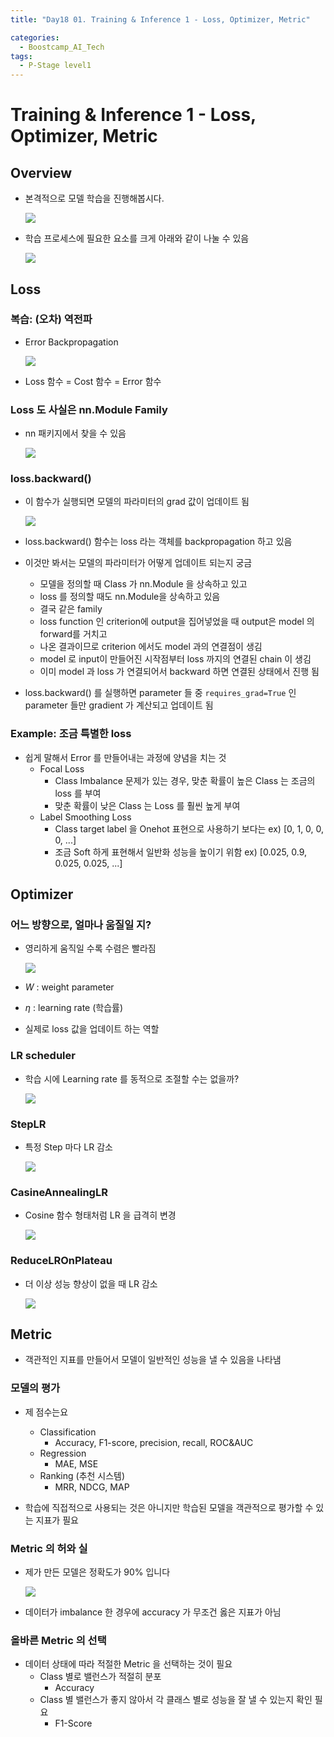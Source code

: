 ```yaml
---
title: "Day18 01. Training & Inference 1 - Loss, Optimizer, Metric"

categories:
  - Boostcamp_AI_Tech
tags:
  - P-Stage level1
---
```


# Training & Inference 1 - Loss, Optimizer, Metric

## Overview

- 본격적으로 모델 학습을 진행해봅시다.

    ![]({{site.url}}/assets/images/2021-08-26-09-55-30.png)

- 학습 프로세스에 필요한 요소를 크게 아래와 같이 나눌 수 있음

    ![]({{site.url}}/assets/images/2021-08-26-09-56-03.png)

## Loss

### 복습: (오차) 역전파

- Error Backpropagation

    ![]({{site.url}}/assets/images/2021-08-26-09-56-52.png)

- Loss 함수 = Cost 함수 = Error 함수

### Loss 도 사실은 nn.Module Family

- nn 패키지에서 찾을 수 있음

    ![]({{site.url}}/assets/images/2021-08-26-09-59-25.png)

### loss.backward()

- 이 함수가 실행되면 모델의 파라미터의 grad 값이 업데이트 됨

    ![]({{site.url}}/assets/images/2021-08-26-10-01-26.png)

- loss.backward() 함수는 loss 라는 객체를 backpropagation 하고 있음
- 이것만 봐서는 모델의 파라미터가 어떻게 업데이트 되는지 궁금
  - 모델을 정의할 때 Class 가 nn.Module 을 상속하고 있고
  - loss 를 정의할 때도 nn.Module을 상속하고 있음
  - 결국 같은 family
  - loss function 인 criterion에 output을 집어넣었을 때 output은 model 의 forward를 거치고
  - 나온 결과이므로 criterion 에서도 model 과의 연결점이 생김
  - model 로 input이 만들어진 시작점부터 loss 까지의 연결된 chain 이 생김
  - 이미 model 과 loss 가 연결되어서 backward 하면 연결된 상태에서 진행 됨

- loss.backward() 를 실행하면 parameter 들 중 `requires_grad=True` 인 parameter 들만 gradient 가 계산되고 업데이트 됨

### Example: 조금 특별한 loss

- 쉽게 말해서 Error 를 만들어내는 과정에 양념을 치는 것
  - Focal Loss
    - Class Imbalance 문제가 있는 경우, 맞춘 확률이 높은 Class 는 조금의 loss 를 부여
    - 맞춘 확률이 낮은 Class 는 Loss 를 훨씬 높게 부여
  - Label Smoothing Loss
    - Class target label 을 Onehot 표현으로 사용하기 보다는 ex) [0, 1, 0, 0, 0, ...]
    - 조금 Soft 하게 표현해서 일반화 성능을 높이기 위함 ex) [0.025, 0.9, 0.025, 0.025, ...]

## Optimizer

### 어느 방향으로, 얼마나 움질일 지?

- 영리하게 움직일 수록 수렴은 빨라짐

    ![]({{site.url}}/assets/images/2021-08-26-10-15-15.png)

- $W$ : weight parameter
- $\eta$ : learning rate (학습률)
- 실제로 loss 값을 업데이트 하는 역할

### LR scheduler

- 학습 시에 Learning rate 를 동적으로 조절할 수는 없을까?

    ![]({{site.url}}/assets/images/2021-08-26-10-16-42.png)

### StepLR

- 특정 Step 마다 LR 감소

    ![]({{site.url}}/assets/images/2021-08-26-10-18-00.png)

### CasineAnnealingLR

- Cosine 함수 형태처럼 LR 을 급격히 변경

    ![]({{site.url}}/assets/images/2021-08-26-10-18-48.png)

### ReduceLROnPlateau

- 더 이상 성능 향상이 없을 때 LR 감소

    ![]({{site.url}}/assets/images/2021-08-26-10-20-11.png)

## Metric

- 객관적인 지표를 만들어서 모델이 일반적인 성능을 낼 수 있음을 나타냄

### 모델의 평가

- 제 점수는요
    - Classification
      - Accuracy, F1-score, precision, recall, ROC&AUC
    - Regression
      - MAE, MSE
    - Ranking (추천 시스템)
      - MRR, NDCG, MAP

- 학습에 직접적으로 사용되는 것은 아니지만 학습된 모델을 객관적으로 평가할 수 있는 지표가 필요

### Metric 의 허와 실

- 제가 만든 모델은 정확도가 90% 입니다

    ![]({{site.url}}/assets/images/2021-08-26-10-26-02.png)

- 데이터가 imbalance 한 경우에 accuracy 가 무조건 옳은 지표가 아님

### 올바른 Metric 의 선택

- 데이터 상태에 따라 적절한 Metric 을 선택하는 것이 필요
    - Class 별로 밸런스가 적절히 분포
      - Accuracy
    - Class 별 밸런스가 좋지 않아서 각 클래스 별로 성능을 잘 낼 수 있는지 확인 필요
      - F1-Score





